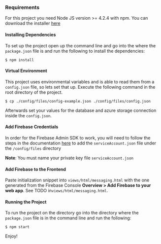 ### Requirements

For this project you need Node JS version >= 4.2.4 with npm. You can download the installer
[here](https://nodejs.org/en/)

#### Installing Dependencies

To set up the project open up the command line and go into the where the `package.json` file
is and run the following to install the dependencies:

```
$ npm install
```

#### Virtual Environment

This project uses environmental variables and is able to read them from a `config.json` file,
so lets set that up. Execute the following command in the root directory of the project.

```
$ cp ./config/files/config-example.json ./config/files/config.json
```

Afterwards set your values for the database and azure storage connection inside the `config.json`.

#### Add Firebase Credentials

In order for the Firebase Admin SDK to work, you will need to follow the steps in
the documentation [here](https://firebase.google.com/docs/admin/setup#add_firebase_to_your_app)
to add the `serviceAccount.json` file under the `/config/files` directory

**Note**: You must name your private key file `serviceAccount.json`

#### Add Firebase to the Frontend

Paste initialization snippet into `views/html/messaging.html` with the one generated from
the Firebase Console **Overview > Add Firebase to your web app**.
See TODO in`views/html/messaging.html`.

#### Running the Project

To run the project on the directory go into the directory where the `package.json` file is in the
command line and run the following:

```
$ npm start
```

Enjoy!
